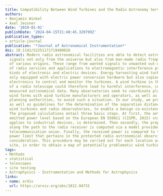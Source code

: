 ```yaml
---
title: Compatibility Between Wind Turbines and the Radio Astronomy Service
authors:
- Benjamin Winkel
- Axel Jessner
date: '2019-01-01'
publishDate: '2024-04-15T21:48:45.320799Z'
publication_types:
- article-journal
publication: '*Journal of Astronomical Instrumentation*'
doi: 10.1142/S2251171719400026
abstract: Modern radio astronomical facilities are able to detect extremely weak electromagnetic
  signals not only from the universe but also from man-made radio frequency interference
  of various origins. These range from wanted signals to unwanted out-of-band emission
  of radio services and applications to electromagnetic interference produced by all
  kinds of electronic and electric devices. Energy harvesting wind turbines are not
  only equipped with electric power conversion hardware but also copious amounts of
  electronics to control and monitor the turbines. A wind turbine in the vicinity
  of a radio telescope could therefore lead to harmful interference, corrupting the
  measured astronomical data. Many observatories seek to coordinate placement of new
  wind farms with wind turbine manufacturers and operators, as well as with the local
  planning authorities, to avoid such a situation. In our study, we provide examples
  as well as guidelines for the determination of the separation distances between
  wind turbines and radio observatories, to enable a benign co-existence for both.
  The proposed calculations entail three basic steps. At first, the anticipated maximum
  emitted power level based on the European EN 550011 (CISPR, 2015) standard, which
  applies to industrial devices, is determined. Then secondly, the propagation loss
  along the path to the radio receiver is computed via a model provided by the international
  telecommunication union. Finally, the received power is compared to the permitted
  power limit that pertains in the protected radio astronomical observing band under
  consideration. This procedure may be carried out for each location around a telescope
  site, in order to obtain a map of potentially problematic wind turbine positions.
tags:
- Methods
- statistical
- telescopes
- site testing
- Astrophysics - Instrumentation and Methods for Astrophysics
links:
- name: arXiv
  url: https://arxiv.org/abs/1812.04731
---
```

